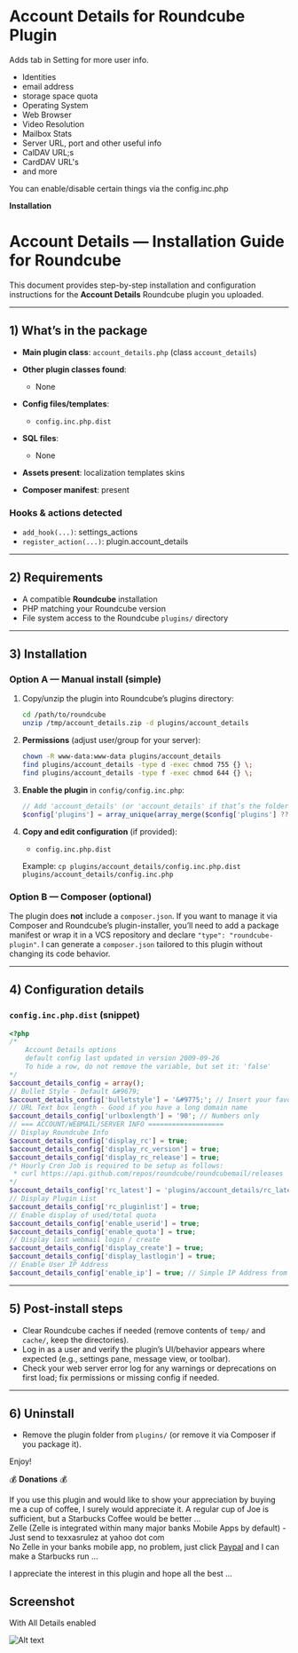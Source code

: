 # Account Details for Roundcube Plugin

Adds tab in Setting for more user info. 
* Identities
* email address
* storage space quota
* Operating System
* Web Browser
* Video Resolution
* Mailbox Stats
* Server URL, port and other useful info
* CalDAV URL;s
* CardDAV URL's
* and more

You can enable/disable certain things via the config.inc.php

**Installation**

# Account Details — Installation Guide for Roundcube

This document provides step-by-step installation and configuration instructions for the **Account Details** Roundcube plugin you uploaded.

---

## 1) What’s in the package
- **Main plugin class**: `account_details.php` (class `account_details`)
- **Other plugin classes found**:
  - None

- **Config files/templates**:
  - `config.inc.php.dist`

- **SQL files**:
  - None

- **Assets present**: localization templates skins
- **Composer manifest**: present

### Hooks & actions detected
- `add_hook(...)`: settings_actions
- `register_action(...)`: plugin.account_details

---

## 2) Requirements
- A compatible **Roundcube** installation
- PHP matching your Roundcube version
- File system access to the Roundcube `plugins/` directory

---

## 3) Installation

### Option A — Manual install (simple)
1. Copy/unzip the plugin into Roundcube’s plugins directory:
   ```bash
   cd /path/to/roundcube
   unzip /tmp/account_details.zip -d plugins/account_details
   ```

2. **Permissions** (adjust user/group for your server):
   ```bash
   chown -R www-data:www-data plugins/account_details
   find plugins/account_details -type d -exec chmod 755 {} \;
   find plugins/account_details -type f -exec chmod 644 {} \;
   ```

3. **Enable the plugin** in `config/config.inc.php`:
   ```php
   // Add 'account_details' (or 'account_details' if that’s the folder name)
   $config['plugins'] = array_unique(array_merge($config['plugins'] ?? [], ['account_details']));
   ```

4. **Copy and edit configuration** (if provided):
   - `config.inc.php.dist`

   Example: `cp plugins/account_details/config.inc.php.dist plugins/account_details/config.inc.php`



### Option B — Composer (optional)
The plugin does **not** include a `composer.json`. If you want to manage it via Composer and Roundcube’s plugin-installer, you’ll need to add a package manifest or wrap it in a VCS repository and declare `"type": "roundcube-plugin"`. I can generate a `composer.json` tailored to this plugin without changing its code behavior.

---

## 4) Configuration details
### `config.inc.php.dist` (snippet)
```php
<?php
/*
	Account Details options
	default config last updated in version 2009-09-26
	To hide a row, do not remove the variable, but set it: 'false'
*/
$account_details_config = array();
// Bullet Style - Default &#9679;
$account_details_config['bulletstyle'] = '&#9775;'; // Insert your favorite unicode here. https://www.w3schools.com/charsets/ref_utf_misc_symbols.asp
// URL Text box length - Good if you have a long domain name
$account_details_config['urlboxlength'] = '90'; // Numbers only
// === ACCOUNT/WEBMAIL/SERVER INFO ===================
// Display Roundcube Info
$account_details_config['display_rc'] = true;
$account_details_config['display_rc_version'] = true;
$account_details_config['display_rc_release'] = true;
/* Hourly Cron Job is required to be setup as follows: 
 * curl https://api.github.com/repos/roundcube/roundcubemail/releases | grep tag_name | grep -o "[0-9].[0-9].[0-9]\{1,\}" | sort -n | tail -1 >> /path_to_roundcube/plugins/account_details/rc_latest.txt
*/
$account_details_config['rc_latest'] = 'plugins/account_details/rc_latest.txt';
// Display Plugin List
$account_details_config['rc_pluginlist'] = true;
// Enable display of used/total quota
$account_details_config['enable_userid'] = true;
$account_details_config['enable_quota'] = true;
// Display last webmail login / create
$account_details_config['display_create'] = true;
$account_details_config['display_lastlogin'] = true;
// Enable User IP Address
$account_details_config['enable_ip'] = true; // Simple IP Address from your system IP Only - Shows LAN IP if behind firewall
```
---

## 5) Post-install steps
- Clear Roundcube caches if needed (remove contents of `temp/` and `cache/`, keep the directories).
- Log in as a user and verify the plugin’s UI/behavior appears where expected (e.g., settings pane, message view, or toolbar).
- Check your web server error log for any warnings or deprecations on first load; fix permissions or missing config if needed.

---

## 6) Uninstall
- Remove the plugin folder from `plugins/` (or remove it via Composer if you package it).

Enjoy!

:moneybag: **Donations** :moneybag:

If you use this plugin and would like to show your appreciation by buying me a cup of coffee, I surely would appreciate it. A regular cup of Joe is sufficient, but a Starbucks Coffee would be better ... \
Zelle (Zelle is integrated within many major banks Mobile Apps by default) - Just send to texxasrulez at yahoo dot com \
No Zelle in your banks mobile app, no problem, just click [Paypal](https://paypal.me/texxasrulez?locale.x=en_US) and I can make a Starbucks run ...

I appreciate the interest in this plugin and hope all the best ...

**Screenshot**
-----------
With All Details enabled

![Alt text](/tests/ad-screenshot1.png?raw=true "Account Details Screenshot")
